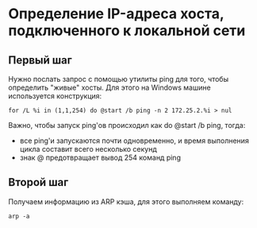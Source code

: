 Определение IP-адреса хоста, подключенного к локальной сети
================================================================================
Первый шаг
--------------------------------------------------------------------------------
Нужно послать запрос с помощью утилиты ping для того, чтобы определить
"живые" хосты. Для этого на Windows машине используется конструкция:
    
    for /L %i in (1,1,254) do @start /b ping -n 2 172.25.2.%i > nul

Важно, чтобы запуск ping'ов происходил как do @start /b ping, тогда:
- все ping'и запускаются почти одновременно, и время выполнения цикла
  составит всего несколько секунд
- знак @ предотвращает вывод 254 команд ping

Второй шаг
--------------------------------------------------------------------------------
Получаем информацию из ARP кэша, для этого выполняем команду:
    
    arp -a


